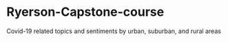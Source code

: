 # Ryerson-Capstone-course
Covid-19 related topics and sentiments by urban, suburban, and rural areas
